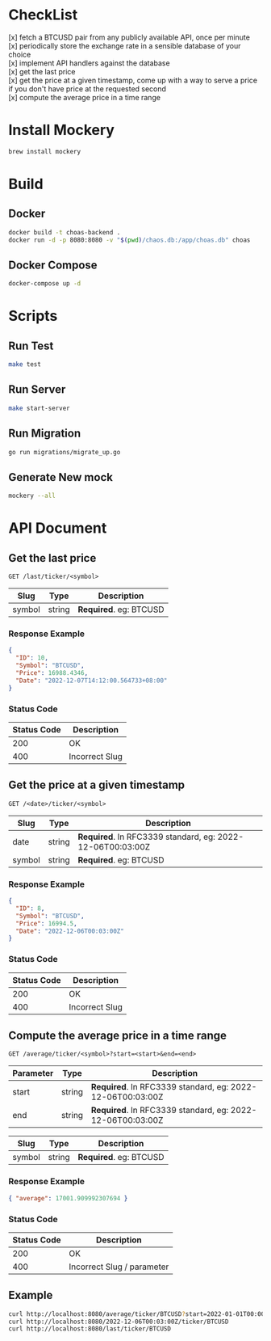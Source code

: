 # CheckList

[x] fetch a BTCUSD pair from any publicly available API, once per minute  
[x] periodically store the exchange rate in a sensible database of your choice  
[x] implement API handlers against the database  
[x] get the last price  
[x] get the price at a given timestamp, come up with a way to serve a price if you don't have price at the requested second  
[x] compute the average price in a time range

# Install Mockery

```sh
brew install mockery
```

# Build

## Docker
```sh
docker build -t choas-backend .
docker run -d -p 8080:8080 -v "$(pwd)/chaos.db:/app/choas.db" choas 
```

## Docker Compose
```sh
docker-compose up -d
```

# Scripts

## Run Test

```sh
make test
```

## Run Server

```sh
make start-server
```

## Run Migration

```sh
go run migrations/migrate_up.go
```

## Generate New mock

```sh
mockery --all
```

# API Document

## Get the last price

```
GET /last/ticker/<symbol>
```

| Slug   | Type   | Description              |
| ------ | ------ | ------------------------ |
| symbol | string | **Required**. eg: BTCUSD |

### Response Example

```json
{
  "ID": 10,
  "Symbol": "BTCUSD",
  "Price": 16988.4346,
  "Date": "2022-12-07T14:12:00.564733+08:00"
}
```

### Status Code

| Status Code | Description    |
| ----------- | -------------- |
| 200         | OK             |
| 400         | Incorrect Slug |

## Get the price at a given timestamp

```
GET /<date>/ticker/<symbol>
```

| Slug   | Type   | Description                                                 |
| ------ | ------ | ----------------------------------------------------------- |
| date   | string | **Required**. In RFC3339 standard, eg: 2022-12-06T00:03:00Z |
| symbol | string | **Required**. eg: BTCUSD                                    |

### Response Example

```json
{
  "ID": 8,
  "Symbol": "BTCUSD",
  "Price": 16994.5,
  "Date": "2022-12-06T00:03:00Z"
}
```

### Status Code

| Status Code | Description    |
| ----------- | -------------- |
| 200         | OK             |
| 400         | Incorrect Slug |

## Compute the average price in a time range

```
GET /average/ticker/<symbol>?start=<start>&end=<end>
```

| Parameter | Type   | Description                                                 |
| --------- | ------ | ----------------------------------------------------------- |
| start     | string | **Required**. In RFC3339 standard, eg: 2022-12-06T00:03:00Z |
| end       | string | **Required**. In RFC3339 standard, eg: 2022-12-06T00:03:00Z |

| Slug   | Type   | Description              |
| ------ | ------ | ------------------------ |
| symbol | string | **Required**. eg: BTCUSD |

### Response Example

```json
{ "average": 17001.909992307694 }
```

### Status Code

| Status Code | Description                |
| ----------- | -------------------------- |
| 200         | OK                         |
| 400         | Incorrect Slug / parameter |

## Example

```sh
curl http://localhost:8080/average/ticker/BTCUSD?start=2022-01-01T00:00:00Z&end=2022-12-31T23:59:59Z
curl http://localhost:8080/2022-12-06T00:03:00Z/ticker/BTCUSD
curl http://localhost:8080/last/ticker/BTCUSD
```
